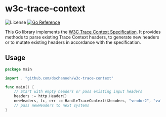 # w3c-trace-context

![License](https://img.shields.io/github/license/dschanoeh/w3c-trace-context)
[![Go Reference](https://pkg.go.dev/badge/github.com/dschanoeh/w3c-trace-context.svg)](https://pkg.go.dev/github.com/dschanoeh/w3c-trace-context)

This Go library implements the
[W3C Trace Context Specification](https://w3c.github.io/trace-context/).
It provides methods to parse existing Trace Context headers, to generate new
headers or to mutate existing headers in accordance with the specification.

## Usage

```go
package main

import . "github.com/dschanoeh/w3c-trace-context"

func main() {
    // Start with empty headers or pass existing input headers
    headers := http.Header{}
	newHeaders, tc, err := HandleTraceContext(&headers, "vendor2", "val2", false)
    // pass newHeaders to next systems
}
```